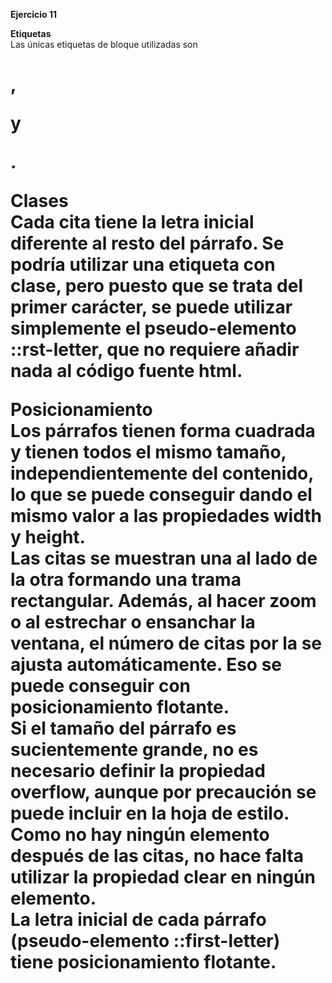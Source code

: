 **Ejercicio 11**  
  
**Etiquetas**  
Las únicas etiquetas de bloque utilizadas son <h1>, <p> y <div>.  
   
**Clases**  
Cada cita tiene la letra inicial diferente al resto del párrafo. Se podría utilizar una etiqueta <span> con clase, pero puesto que se trata del primer carácter, se puede utilizar simplemente el pseudo-elemento ::rst-letter, que no requiere añadir nada al código fuente html.  
  
**Posicionamiento**  
Los párrafos tienen forma cuadrada y tienen todos el mismo tamaño, independientemente del contenido, lo que se puede conseguir dando el mismo valor a las propiedades width y height.  
Las citas se muestran una al lado de la otra formando una trama rectangular. Además, al hacer zoom o al estrechar o ensanchar la ventana, el número de citas por la se ajusta automáticamente. Eso se puede conseguir con posicionamiento flotante.  
Si el tamaño del párrafo es sucientemente grande, no es necesario definir la propiedad overflow, aunque por precaución se puede incluir en la hoja de estilo.  
Como no hay ningún elemento después de las citas, no hace falta utilizar la propiedad clear en ningún elemento.  
La letra inicial de cada párrafo (pseudo-elemento ::first-letter) tiene posicionamiento flotante.